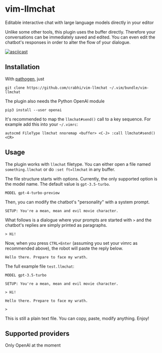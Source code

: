 # vim-llmchat

Editable interactive chat with large language models directly in your editor

Unlike some other tools, this plugin uses the buffer directly. Therefore
your conversations can be immediately saved and edited. You can even edit
the chatbot's responses in order to alter the flow of your dialogue.

[![asciicast](https://asciinema.org/a/vdXK5VNZUcXKROPbhVGy7JY9Z.svg)](https://asciinema.org/a/vdXK5VNZUcXKROPbhVGy7JY9Z)

## Installation

With [pathogen](https://github.com/tpope/vim-pathogen), just

    git clone https://github.com/crabhi/vim-llmchat ~/.vim/bundle/vim-llmchat

The plugin also needs the Python OpenAI module

    pip3 install --user openai

It's recommended to map the `llmchat#send()` call to a key sequence. For example
add this into your `~/.vimrc`:

    autocmd FileType llmchat nnoremap <buffer> <C-J> :call llmchat#send()<CR>


## Usage

The plugin works with `llmchat` filetype. You can either open a file named
`something.llmchat` or do `:set ft=llmchat` in any buffer.

The file structure starts with options. Currently, the only supported option
is the model name. The default value is `gpt-3.5-turbo`.

```
MODEL gpt-4-turbo-preview
```

Then, you can modify the chatbot's "personality" with a system prompt.

```
SETUP: You're a mean, mean and evil movie character.
```

What follows is a dialogue where your prompts are started with `>` and the chatbot's
replies are simply printed as paragraphs.

```
> Hi!
```

Now, when you press `CTRL+Enter` (assuming you set your vimrc as recommended above),
the robot will paste the reply below.

```
Hello there. Prepare to face my wrath.
```


The full example file `test.llmchat`:

```
MODEL gpt-3.5-turbo

SETUP: You're a mean, mean and evil movie character.

> Hi!

Hello there. Prepare to face my wrath.

>
```

This is still a plain text file. You can copy, paste, modify anything. Enjoy!

## Supported providers

Only OpenAI at the moment
